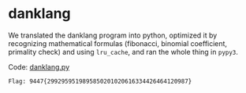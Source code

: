 # danklang

We translated the danklang program into python, optimized it by recognizing
mathematical formulas (fibonacci, binomial coefficient, primality check) and
using `lru_cache`, and ran the whole thing in `pypy3`.

Code: [danklang.py](danklang.py)

```
Flag: 9447{2992959519895850201020616334426464120987}
```
